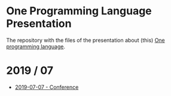 # One Programming Language Presentation

The repository with the files of the presentation about (this) [One programming language](https://www.onelang.org/).

<!--
# 2019
-->
# 2019 / 07

- [2019-07-07 - Conference](/2019-07-07-conference)
